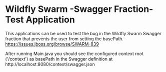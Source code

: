 # Wildfly Swarm -Swagger Fraction- Test Application

This applications can be used to test the bug in the Wildfly Swarm Swagger fraction that prevents the user from
setting the basePath. https://issues.jboss.org/browse/SWARM-839

After running Main.java you should see the configured context root ('/context') as basePath in the Swagger definition
at http://localhost:8080/context/swagger.json